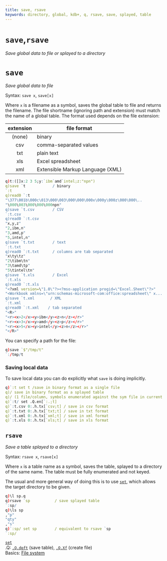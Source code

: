 ```yaml
---
title: save, rsave
keywords: directory, global, kdb+, q, rsave, save, splayed, table
---
```


# `save`,`rsave`

_Save global data to file or splayed to a directory_


# `save`

_Save global data to file_

Syntax: `save x`, `save[x]`

Where `x` is a filename as a symbol, saves the global table to file and returns the filename. 
The file shortname (ignoring path and extension) must match the name of a global table. 
The format used depends on the file extension:

extension | file format
:--------:|---------------------------------
(none)    | binary
csv       | comma-separated values
txt       | plain text
xls       | Excel spreadsheet
xml       | Extensible Markup Language (XML)

```q
q)t:([]x:2 3 5;y:`ibm`amd`intel;z:"npn")
q)save `t            / binary
`:t
q)read0 `:t
"\377\001b\000c\013\000\003\000\000\000x\000y\000z\000\000\..
"\000\003\000\000\000npn"
q)save `t.csv        / CSV
`:t.csv
q)read0 `:t.csv
"x,y,z"
"2,ibm,n"
"3,amd,p"
"5,intel,n"
q)save `t.txt        / text
`:t.txt
q)read0 `:t.txt      / columns are tab separated
"x\ty\tz"
"2\tibm\tn"
"3\tamd\tp"
"5\tintel\tn"
q)save `t.xls        / Excel
`:t.xls
q)read0 `:t.xls
"<?xml version=\"1.0\"?><?mso-application progid=\"Excel.Sheet\"?>"
"<Workbook xmlns=\"urn:schemas-microsoft-com:office:spreadsheet\" x...
q)save `t.xml       / XML
`:t.xml
q)read0 `:t.xml    / tab separated
"<R>"
"<r><x>2</x><y>ibm</y><z>n</z></r>"
"<r><x>3</x><y>amd</y><z>p</z></r>"
"<r><x>5</x><y>intel</y><z>n</z></r>"
"</R>"
```

You can specify a path for the file:

```q
q)save `$"/tmp/t"
`:/tmp/t
```


### Saving local data

To save local data you can do explicitly what `save` is doing implicitly.

```q
q)`:t set t /save in binary format as a single file
q)/ save in binary format as a splayed table 
q)/ (1 file/column, symbols enumerated against the sym file in current dir)
q)`:t/ set .Q.en[`:.;t] 
q)`:t.csv 0:.h.tx[`csv;t] / save in csv format
q)`:t.txt 0:.h.tx[`txt;t] / save in txt format
q)`:t.xml 0:.h.tx[`xml;t] / save in xml format
q)`:t.xls 0:.h.tx[`xls;t] / save in xls format
```



## `rsave`

_Save a table splayed to a directory_

Syntax: `rsave x`, `rsave[x]`

Where `x` is a table name as a symbol, saves the table, splayed to a directory of the same name.
The table must be fully enumerated and not keyed.

The usual and more general way of doing this is to use [`set`](get.md#set), which allows the target directory to be given.

```q
q)\l sp.q
q)rsave `sp           / save splayed table
`:sp/
q)\ls sp
,"p"
"qty"
,"s"
q)`:sp/ set sp        / equivalent to rsave `sp
`:sp/
```


<i class="far fa-hand-point-right"></i> 
[`set`](get.md#set)  
.Q: [`.Q.dpft`](dotq.md#qchk-fill-hdb) (save table), 
[`.Q.Xf`](dotq.md#qxf-create-file) (create file)  
Basics: [File system](../basics/files.md)


